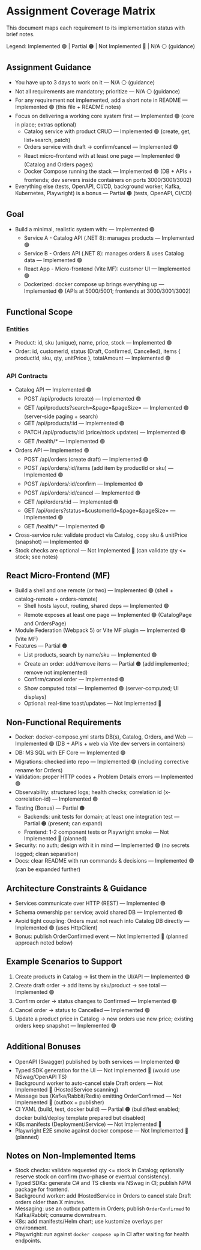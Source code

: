 # Assignment Coverage Matrix

This document maps each requirement to its implementation status with brief notes.

Legend: Implemented 🟢 | Partial 🟠 | Not Implemented 🔴 | N/A ⚪ (guidance)

## Assignment Guidance
- You have up to 3 days to work on it — N/A ⚪ (guidance)
- Not all requirements are mandatory; prioritize — N/A ⚪ (guidance)
- For any requirement not implemented, add a short note in README — Implemented 🟢 (this file + README notes)
- Focus on delivering a working core system first — Implemented 🟢 (core in place; extras optional)
  - Catalog service with product CRUD — Implemented 🟢 (create, get, list+search, patch)
  - Orders service with draft → confirm/cancel — Implemented 🟢
  - React micro-frontend with at least one page — Implemented 🟢 (Catalog and Orders pages)
  - Docker Compose running the stack — Implemented 🟢 (DB + APIs + frontends; dev servers inside containers on ports 3000/3001/3002)
- Everything else (tests, OpenAPI, CI/CD, background worker, Kafka, Kubernetes, Playwright) is a bonus — Partial 🟠 (tests, OpenAPI, CI/CD)

## Goal
- Build a minimal, realistic system with: — Implemented 🟢
  - Service A - Catalog API (.NET 8): manages products — Implemented 🟢
  - Service B - Orders API (.NET 8): manages orders & uses Catalog data — Implemented 🟢
  - React App - Micro-frontend (Vite MF): customer UI — Implemented 🟢
  - Dockerized: docker compose up brings everything up — Implemented 🟢 (APIs at 5000/5001; frontends at 3000/3001/3002)

## Functional Scope
### Entities
- Product: id, sku (unique), name, price, stock — Implemented 🟢
- Order: id, customerId, status (Draft, Confirmed, Cancelled), items { productId, sku, qty, unitPrice }, totalAmount — Implemented 🟢

### API Contracts
- Catalog API — Implemented 🟢
  - POST /api/products (create) — Implemented 🟢
  - GET /api/products?search=&page=&pageSize= — Implemented 🟢 (server-side paging + search)
  - GET /api/products/:id — Implemented 🟢
  - PATCH /api/products/:id (price/stock updates) — Implemented 🟢
  - GET /health/* — Implemented 🟢
- Orders API — Implemented 🟢
  - POST /api/orders (create draft) — Implemented 🟢
  - POST /api/orders/:id/items (add item by productId or sku) — Implemented 🟢
  - POST /api/orders/:id/confirm — Implemented 🟢
  - POST /api/orders/:id/cancel — Implemented 🟢
  - GET /api/orders/:id — Implemented 🟢
  - GET /api/orders?status=&customerId=&page=&pageSize= — Implemented 🟢
  - GET /health/* — Implemented 🟢
- Cross-service rule: validate product via Catalog, copy sku & unitPrice (snapshot) — Implemented 🟢
- Stock checks are optional — Not Implemented 🔴 (can validate qty <= stock; see notes)

## React Micro-Frontend (MF)
- Build a shell and one remote (or two) — Implemented 🟢 (shell + catalog-remote + orders-remote)
  - Shell hosts layout, routing, shared deps — Implemented 🟢
  - Remote exposes at least one page — Implemented 🟢 (CatalogPage and OrdersPage)
- Module Federation (Webpack 5) or Vite MF plugin — Implemented 🟢 (Vite MF)
- Features — Partial 🟠
  - List products, search by name/sku — Implemented 🟢
  - Create an order: add/remove items — Partial 🟠 (add implemented; remove not implemented)
  - Confirm/cancel order — Implemented 🟢
  - Show computed total — Implemented 🟢 (server-computed; UI displays)
  - Optional: real-time toast/updates — Not Implemented 🔴

## Non-Functional Requirements
- Docker: docker-compose.yml starts DB(s), Catalog, Orders, and Web — Implemented 🟢 (DB + APIs + web via Vite dev servers in containers)
- DB: MS SQL with EF Core — Implemented 🟢
- Migrations: checked into repo — Implemented 🟢 (including corrective rename for Orders)
- Validation: proper HTTP codes + Problem Details errors — Implemented 🟢
- Observability: structured logs; health checks; correlation id (x-correlation-id) — Implemented 🟢
- Testing (Bonus) — Partial 🟠
  - Backends: unit tests for domain; at least one integration test — Partial 🟠 (present; can expand)
  - Frontend: 1-2 component tests or Playwright smoke — Not Implemented 🔴 (planned)
- Security: no auth; design with it in mind — Implemented 🟢 (no secrets logged; clean separation)
- Docs: clear README with run commands & decisions — Implemented 🟢 (can be expanded further)

## Architecture Constraints & Guidance
- Services communicate over HTTP (REST) — Implemented 🟢
- Schema ownership per service; avoid shared DB — Implemented 🟢
- Avoid tight coupling: Orders must not reach into Catalog DB directly — Implemented 🟢 (uses HttpClient)
- Bonus: publish OrderConfirmed event — Not Implemented 🔴 (planned approach noted below)

## Example Scenarios to Support
1) Create products in Catalog → list them in the UI/API — Implemented 🟢
2) Create draft order → add items by sku/product → see total — Implemented 🟢
3) Confirm order → status changes to Confirmed — Implemented 🟢
4) Cancel order → status to Cancelled — Implemented 🟢
5) Update a product price in Catalog → new orders use new price; existing orders keep snapshot — Implemented 🟢

## Additional Bonuses
- OpenAPI (Swagger) published by both services — Implemented 🟢
- Typed SDK generation for the UI — Not Implemented 🔴 (would use NSwag/OpenAPI TS)
- Background worker to auto-cancel stale Draft orders — Not Implemented 🔴 (HostedService scanning)
- Message bus (Kafka/Rabbit/Redis) emitting OrderConfirmed — Not Implemented 🔴 (outbox + publisher)
- CI YAML (build, test, docker build) — Partial 🟠 (build/test enabled; docker build/deploy template prepared but disabled)
- K8s manifests (Deployment/Service) — Not Implemented 🔴
- Playwright E2E smoke against docker compose — Not Implemented 🔴 (planned)

## Notes on Non-Implemented Items
- Stock checks: validate requested qty <= stock in Catalog; optionally reserve stock on confirm (two-phase or eventual consistency).
- Typed SDKs: generate C# and TS clients via NSwag in CI; publish NPM package for frontend.
- Background worker: add IHostedService in Orders to cancel stale Draft orders older than X minutes.
- Messaging: use an outbox pattern in Orders; publish `OrderConfirmed` to Kafka/Rabbit; consume downstream.
- K8s: add manifests/Helm chart; use kustomize overlays per environment.
- Playwright: run against `docker compose up` in CI after waiting for health endpoints.
